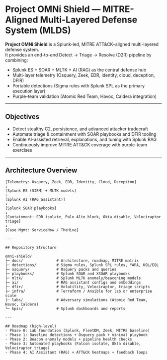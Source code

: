 # Project OMNi Shield — MITRE-Aligned Multi-Layered Defense System (MLDS)

**Project OMNi Shield** is a Splunk-led, MITRE ATT&CK–aligned multi-layered defense system.  
It provides an end-to-end Detect → Triage → Resolve (D2R) pipeline by combining:

- Splunk ES + SOAR + MLTK + AI (RAG) as the central defense hub  
- Multi-layer telemetry (Osquery, Zeek, EDR, identity, cloud, deception, DFIR)  
- Portable detections (Sigma rules with Splunk SPL as the primary execution layer)  
- Purple-team validation (Atomic Red Team, Havoc, Caldera integration)  

---

## Objectives
- Detect stealthy C2, persistence, and advanced attacker tradecraft  
- Automate triage & containment with SOAR playbooks and DFIR tooling  
- Enable AI-assisted retrieval, explanations, and tuning with Splunk RAG  
- Continuously improve MITRE ATT&CK coverage with purple-team exercises  

---
## Architecture Overview
```
[Telemetry: Osquery, Zeek, EDR, Identity, Cloud, Deception]
↓
[Splunk ES (SIEM) + MLTK models]
↓
[Splunk AI (RAG assistant)]
↓
[Splunk SOAR playbooks]
↓
[Containment: EDR isolate, Palo Alto block, Okta disable, Velociraptor triage]
↓
[Case Mgmt: ServiceNow / TheHive]

---

## Repository Structure

omni-shield/
├─ docs/               # Architecture, roadmap, MITRE matrix
├─ detections/         # Sigma rules, Splunk SPL rules, YARA, KQL/EQL
├─ osquery/            # Osquery packs and queries
├─ playbooks/          # Splunk SOAR and XSOAR playbooks
├─ mltk/               # Splunk MLTK anomaly/beaconing models
├─ ai/                 # RAG assistant configs and embeddings
├─ dfir/               # Volatility, Velociraptor, triage scripts
├─ infra/              # Terraform / Ansible for lab or enterprise scale
├─ labs/               # Adversary simulations (Atomic Red Team, Havoc, Caldera)
└─ kpis/               # Splunk dashboards and reports

---

## Roadmap (high-level)
- Phase 0: Lab foundation (Splunk, FleetDM, Zeek, MITRE baseline)  
- Phase 1: Baseline detections + Osquery pack + minimal playbook  
- Phase 2: Beacon anomaly models + pipeline health checks  
- Phase 3: Automated playbooks (Falcon isolate, Okta disable, Velociraptor triage)  
- Phase 4: AI Assistant (RAG) + ATT&CK heatmaps + feedback loops

